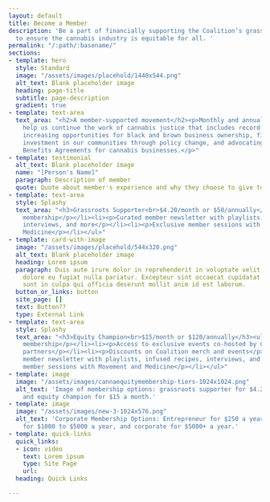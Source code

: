 ```yaml
---
layout: default
title: Become a Member
description: 'Be a part of financially supporting the Coalition’s grassroots movement
  to ensure the cannabis industry is equitable for all. '
permalink: "/:path/:basename/"
sections:
- template: hero
  style: Standard
  image: "/assets/images/placehold/1440x544.png"
  alt_text: Blank placeholder image
  heading: page-title
  subtitle: page-description
  gradient: true
- template: text-area
  text_area: "<h2>A member-supported movement</h2><p>Monthly and annual donations
    help us continue the work of cannabis justice that includes record clearing programming,
    increasing opportunities for black and brown business ownership, fighting for
    investment in our communities through policy change, and advocating for Community
    Benefits Agreements for cannabis businesses.</p>"
- template: testimonial
  alt_text: Blank placeholder image
  name: "[Person's Name]"
  paragraph: Description of member
  quote: Quote about member's experience and why they choose to give to the Coalition
- template: text-area
  style: Splashy
  text_area: "<h3>Grassroots Supporter<br>$4.20/month or $50/annually</h3><ul><li><p>Individual
    membership</p></li><li><p>Curated member newsletter with playlists, infused recipes,
    interviews, and more</p></li><li><p>Exclusive member sessions with Movement and
    Medicine</p></li></ul>"
- template: card-with-image
  image: "/assets/images/placehold/544x320.png"
  alt_text: Blank placeholder image
  heading: Lorem ipsum
  paragraph: Duis aute irure dolor in reprehenderit in voluptate velit esse cillum
    dolore eu fugiat nulla pariatur. Excepteur sint occaecat cupidatat non proident,
    sunt in culpa qui officia deserunt mollit anim id est laborum.
  button_or_links: button
  site_page: []
  text: Button??
  type: External Link
- template: text-area
  style: Splashy
  text_area: "<h3>Equity Champion<br>$15/month or $120/annually</h3><ul><li><p>Individual
    membership</p></li><li><p>Access to exclusive events co-hosted by Coalition equity
    partners</p></li><li><p>Discounts on Coalition merch and events</p></li><li><p>Curated
    member newsletter with playlists, infused recipes, interviews, and more</p></li><li><p>Exclusive
    member sessions with Movement and Medicine</p></li></ul>"
- template: image
  image: "/assets/images/cannaequitymembership-tiers-1024x1024.png"
  alt_text: 'Image of membership options: grassroots supporter for $4.20 a month,
    and equity champion for $15 a month.'
- template: image
  image: "/assets/images/new-3-1024x576.png"
  alt_text: 'Corporate Membership Options: Entrepreneur for $250 a year, small business
    for $1000 to $5000 a year, and corporate for $5000+ a year.'
- template: quick-links
  quick_links:
  - icon: video
    text: Lorem ipsum
    type: Site Page
    url: 
  heading: Quick Links

---
```

